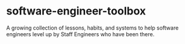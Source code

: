 # software-engineer-toolbox
A growing collection of lessons, habits, and systems to help software engineers level up by Staff Engineers who have been there.
